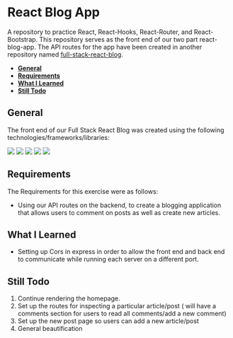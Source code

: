 # **React Blog App** <!-- omit in toc -->

A repository to practice React, React-Hooks, React-Router, and React-Bootstrap.
This repository serves as the front end of our two part react-blog-app.
The API routes for the app have been created in another repository named [full-stack-react-blog](https://github.com/plooney81/full-stack-react-blog).

- [**General**](#general)
- [**Requirements**](#requirements)
- [**What I Learned**](#what-i-learned)
- [**Still Todo**](#still-todo)

## **General**

The front end of our Full Stack React Blog was created using the following technologies/frameworks/libraries:

<img src="https://img.shields.io/badge/react%20-%2320232a.svg?&style=for-the-badge&logo=react&logoColor=%2361DAFB"/>
<img src="https://img.shields.io/badge/bootstrap%20-%23563D7C.svg?&style=for-the-badge&logo=bootstrap&logoColor=white"/>
<img src="https://img.shields.io/badge/javascript%20-%23323330.svg?&style=for-the-badge&logo=javascript&logoColor=%23F7DF1E"/>
<img src="https://img.shields.io/badge/html5%20-%23E34F26.svg?&style=for-the-badge&logo=html5&logoColor=white"/>
<img src="https://img.shields.io/badge/css3%20-%231572B6.svg?&style=for-the-badge&logo=css3&logoColor=white"/>

<!-- ## **How it works**
 -->

## **Requirements**
The Requirements for this exercise were as follows: 
* Using our API routes on the backend, to create a blogging application that allows users to comment on posts as well as create new articles.


## **What I Learned**
* Setting up Cors in express in order to allow the front end and back end to communicate while running each server on a different port.


## **Still Todo**
1. Continue rendering the homepage.
2. Set up the routes for inspecting a particular article/post ( will have a comments section for users to read all comments/add a new comment)
3. Set up the new post page so users can add a new article/post
4. General beautification
